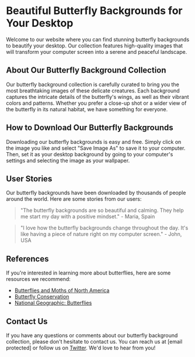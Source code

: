 <!--font:Poppins-->

# Beautiful Butterfly Backgrounds for Your Desktop

Welcome to our website where you can find stunning butterfly backgrounds to beautify your desktop. Our collection features high-quality images that will transform your computer screen into a serene and peaceful landscape.

## About Our Butterfly Background Collection

Our butterfly background collection is carefully curated to bring you the most breathtaking images of these delicate creatures. Each background captures the intricate details of the butterfly's wings, as well as their vibrant colors and patterns. Whether you prefer a close-up shot or a wider view of the butterfly in its natural habitat, we have something for everyone.

## How to Download Our Butterfly Backgrounds

Downloading our butterfly backgrounds is easy and free. Simply click on the image you like and select "Save Image As" to save it to your computer. Then, set it as your desktop background by going to your computer's settings and selecting the image as your wallpaper.

## User Stories

Our butterfly backgrounds have been downloaded by thousands of people around the world. Here are some stories from our users:

> "The butterfly backgrounds are so beautiful and calming. They help me start my day with a positive mindset." - Maria, Spain

> "I love how the butterfly backgrounds change throughout the day. It's like having a piece of nature right on my computer screen." - John, USA

## References

If you're interested in learning more about butterflies, here are some resources we recommend:

- [Butterflies and Moths of North America](#)
- [Butterfly Conservation](#)
- [National Geographic: Butterflies](#)

## Contact Us

If you have any questions or comments about our butterfly background collection, please don't hesitate to contact us. You can reach us at [email protected] or follow us on [Twitter](#). We'd love to hear from you!

<!--

Write me content for website with wallpaper which alt text is:

"A close-up of a butterfly on a flower"

The name/title of the page should not be 1:1 copy of the alt text but rather a real content of the website which is using this wallpaper.

- Use markdown format 
- Start with heading
- Heading should be short and concise
- The content should look like a real website 
- The website should not be about the wallpaper, wallpaper is just a related background
- Heading should be contain work "wallpaper" or "background"
- Include real sections like references, contact, user stories, etc. use things relevant to the page purpose.
- Feel free to use structure like headings, bullets, numbering, blockquotes, paragraphs, horizontal lines, etc.
- You can use formatting like bold or _italic_
- You can include UTF-8 emojis
- Links should be only #hash anchors (and you can refer to the document itself)
- Do not include images


---


# Beautiful Butterfly Wallpaper for Your Desktop Background

Welcome to our website where you can find the most stunning butterfly wallpaper for your desktop background. Our collection features high-quality images that will transform your computer screen into a beautiful and serene landscape.

## About Our Butterfly Wallpaper Collection

Our butterfly wallpaper collection is carefully curated to bring you the most breathtaking images of these delicate creatures. Each wallpaper captures the intricate details of the butterfly's wings, as well as their vibrant colors and patterns. Whether you prefer a close-up shot or a wider view of the butterfly in its natural habitat, we have something for everyone.

## How to Download Our Butterfly Wallpaper

Downloading our butterfly wallpaper is easy and free. Simply click on the image you like and select "Save Image As" to save it to your computer. Then, set it as your desktop background by going to your computer's settings and selecting the image as your wallpaper.

## User Stories

Our butterfly wallpaper has been downloaded by thousands of people around the world. Here are some stories from our users:

> "I love having a beautiful butterfly on my desktop background. It reminds me to take a moment and appreciate the beauty in the world." - Sarah, USA

> "The butterfly wallpaper is so calming and peaceful. It helps me focus when I'm working on my computer." - Tom, UK

## References

If you're interested in learning more about butterflies, here are some resources we recommend:

- [Butterflies and Moths of North America](#)
- [Butterfly Conservation](#)
- [National Geographic: Butterflies](#)

## Contact Us

If you have any questions or comments about our butterfly wallpaper collection, please don't hesitate to contact us. You can reach us at [email protected] or follow us on [Twitter](#). We'd love to hear from you!


---


Heading should not include word "wallpaper". The website should not be about the wallpaper itself, wallpaper is just a related background, rewrite whole content.


---


# Transform Your Desktop with a Stunning Butterfly Background

Welcome to our website where you can find a beautiful butterfly background to enhance your desktop. Our collection features high-quality images that will transform your computer screen into a serene and peaceful landscape.

## About Our Butterfly Background Collection

Our butterfly background collection is carefully curated to bring you the most breathtaking images of these delicate creatures. Each background captures the intricate details of the butterfly's wings, as well as their vibrant colors and patterns. Whether you prefer a close-up shot or a wider view of the butterfly in its natural habitat, we have something for everyone.

## How to Download Our Butterfly Background

Downloading our butterfly background is easy and free. Simply click on the image you like and select "Save Image As" to save it to your computer. Then, set it as your desktop background by going to your computer's settings and selecting the image as your wallpaper.

## User Stories

Our butterfly background has been downloaded by thousands of people around the world. Here are some stories from our users:

> "I love having a beautiful butterfly on my desktop background. It reminds me to take a moment and appreciate the beauty in the world." - Sarah, USA

> "The butterfly background is so calming and peaceful. It helps me focus when I'm working on my computer." - Tom, UK

## References

If you're interested in learning more about butterflies, here are some resources we recommend:

- [Butterflies and Moths of North America](#)
- [Butterfly Conservation](#)
- [National Geographic: Butterflies](#)

## Contact Us

If you have any questions or comments about our butterfly background collection, please don't hesitate to contact us. You can reach us at [email protected] or follow us on [Twitter](#). We'd love to hear from you!


---


Heading is too long, rewrite whole content.


---


# Butterfly Backgrounds to Inspire Your Day

Welcome to our website where you can find a stunning butterfly background to inspire your day. Our collection features high-quality images that will transform your computer screen into a serene and peaceful landscape.

## About Our Butterfly Background Collection

Our butterfly background collection is carefully curated to bring you the most breathtaking images of these delicate creatures. Each background captures the intricate details of the butterfly's wings, as well as their vibrant colors and patterns. Whether you prefer a close-up shot or a wider view of the butterfly in its natural habitat, we have something for everyone.

## How to Download Our Butterfly Backgrounds

Downloading our butterfly backgrounds is easy and free. Simply click on the image you like and select "Save Image As" to save it to your computer. Then, set it as your desktop background by going to your computer's settings and selecting the image as your wallpaper.

## User Stories

Our butterfly backgrounds have been downloaded by thousands of people around the world. Here are some stories from our users:

> "The butterfly backgrounds are so beautiful and calming. They help me start my day with a positive mindset." - Maria, Spain

> "I love how the butterfly backgrounds change throughout the day. It's like having a piece of nature right on my computer screen." - John, USA

## References

If you're interested in learning more about butterflies, here are some resources we recommend:

- [Butterflies and Moths of North America](#)
- [Butterfly Conservation](#)
- [National Geographic: Butterflies](#)

## Contact Us

If you have any questions or comments about our butterfly background collection, please don't hesitate to contact us. You can reach us at [email protected] or follow us on [Twitter](#). We'd love to hear from you!


---


Heading is too long, rewrite whole content.


---


# Beautiful Butterfly Backgrounds for Your Desktop

Welcome to our website where you can find stunning butterfly backgrounds to beautify your desktop. Our collection features high-quality images that will transform your computer screen into a serene and peaceful landscape.

## About Our Butterfly Background Collection

Our butterfly background collection is carefully curated to bring you the most breathtaking images of these delicate creatures. Each background captures the intricate details of the butterfly's wings, as well as their vibrant colors and patterns. Whether you prefer a close-up shot or a wider view of the butterfly in its natural habitat, we have something for everyone.

## How to Download Our Butterfly Backgrounds

Downloading our butterfly backgrounds is easy and free. Simply click on the image you like and select "Save Image As" to save it to your computer. Then, set it as your desktop background by going to your computer's settings and selecting the image as your wallpaper.

## User Stories

Our butterfly backgrounds have been downloaded by thousands of people around the world. Here are some stories from our users:

> "The butterfly backgrounds are so beautiful and calming. They help me start my day with a positive mindset." - Maria, Spain

> "I love how the butterfly backgrounds change throughout the day. It's like having a piece of nature right on my computer screen." - John, USA

## References

If you're interested in learning more about butterflies, here are some resources we recommend:

- [Butterflies and Moths of North America](#)
- [Butterfly Conservation](#)
- [National Geographic: Butterflies](#)

## Contact Us

If you have any questions or comments about our butterfly background collection, please don't hesitate to contact us. You can reach us at [email protected] or follow us on [Twitter](#). We'd love to hear from you!


---


Write me a Google font which is best fitting for the website.

Pick from the list:
- IBM Plex Sans
- Roboto
- Lobster
- Montserrat
- Raleway
- Alegreya
- Poppins
- Exo 2
- Great Vibes
- Open Sans
- Playfair Display
- Dancing Script
- Barlow Condensed
- Lato
- Orbitron
- Futura
- Inter


Write just the font name nothing else.


---


Poppins

-->
